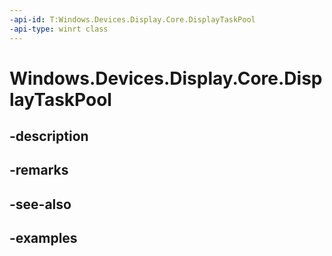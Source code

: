 ```yaml
---
-api-id: T:Windows.Devices.Display.Core.DisplayTaskPool
-api-type: winrt class
---
```


<!-- Class syntax.
public class DisplayTaskPool 
-->

# Windows.Devices.Display.Core.DisplayTaskPool

## -description

## -remarks

## -see-also

## -examples

